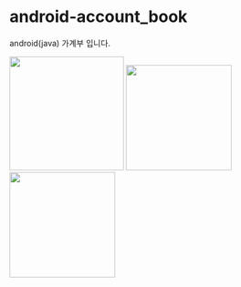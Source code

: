 # android-account_book
android(java) 가계부 입니다.

<div>
  <img width= "200" src="https://user-images.githubusercontent.com/57556069/70140617-7cc12080-16d8-11ea-9e1d-d1d0007b2c84.png">
  <img width= "185" src="https://user-images.githubusercontent.com/57556069/70140884-17b9fa80-16d9-11ea-983b-2d576f6d70b4.png">
  <img width= "185" src="https://user-images.githubusercontent.com/57556069/70141064-88f9ad80-16d9-11ea-9fdc-53ef22821335.png">
</div>
 
